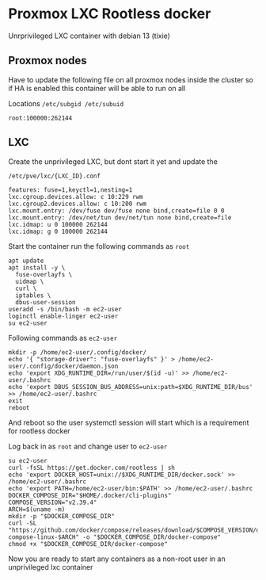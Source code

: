 # Proxmox LXC Rootless docker

Unrprivileged LXC container with debian 13 (tixie)

## Proxmox nodes

Have to update the following file on all proxmox nodes inside the cluster so if HA is enabled this container will be able to run on all

Locations `/etc/subgid /etc/subuid`
```
root:100000:262144
```

## LXC

Create the unprivileged LXC, but dont start it yet and update the

`/etc/pve/lxc/{LXC_ID}.conf`
```shell
features: fuse=1,keyctl=1,nesting=1
lxc.cgroup.devices.allow: c 10:229 rwm
lxc.cgroup2.devices.allow: c 10:200 rwm
lxc.mount.entry: /dev/fuse dev/fuse none bind,create=file 0 0
lxc.mount.entry: /dev/net/tun dev/net/tun none bind,create=file
lxc.idmap: u 0 100000 262144
lxc.idmap: g 0 100000 262144
```

Start the container run the following commands as `root`
```shell
apt update
apt install -y \
  fuse-overlayfs \
  uidmap \
  curl \
  iptables \
  dbus-user-session
useradd -s /bin/bash -m ec2-user
loginctl enable-linger ec2-user
su ec2-user
```

Following commands as `ec2-user`
```shell
mkdir -p /home/ec2-user/.config/docker/
echo '{ "storage-driver": "fuse-overlayfs" }' > /home/ec2-user/.config/docker/daemon.json
echo 'export XDG_RUNTIME_DIR=/run/user/$(id -u)' >> /home/ec2-user/.bashrc
echo 'export DBUS_SESSION_BUS_ADDRESS=unix:path=$XDG_RUNTIME_DIR/bus' >> /home/ec2-user/.bashrc
exit
reboot
```

And reboot so the user systemctl session will start which is a requirement for rootless docker

Log back in as `root` and change user to `ec2-user`
```shell
su ec2-user
curl -fsSL https://get.docker.com/rootless | sh
echo 'export DOCKER_HOST=unix://$XDG_RUNTIME_DIR/docker.sock' >> /home/ec2-user/.bashrc
echo 'export PATH=/home/ec2-user/bin:$PATH' >> /home/ec2-user/.bashrc
DOCKER_COMPOSE_DIR="$HOME/.docker/cli-plugins"
COMPOSE_VERSION="v2.39.4"
ARCH=$(uname -m)
mkdir -p "$DOCKER_COMPOSE_DIR"
curl -SL "https://github.com/docker/compose/releases/download/$COMPOSE_VERSION/docker-compose-linux-$ARCH" -o "$DOCKER_COMPOSE_DIR/docker-compose"
chmod +x "$DOCKER_COMPOSE_DIR/docker-compose"
```

Now you are ready to start any containers as a non-root user in an unprivileged lxc container
